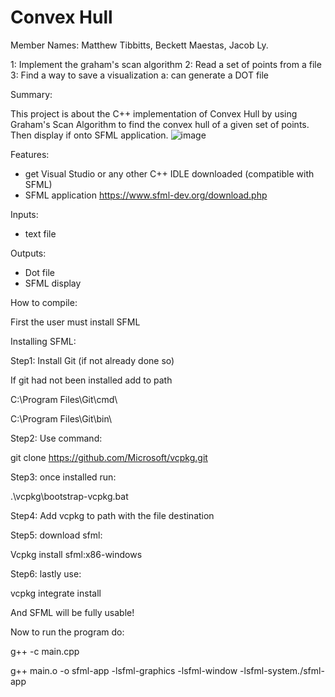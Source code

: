 # Convex Hull
Member Names: Matthew Tibbitts, Beckett Maestas, Jacob Ly. 

1: Implement the graham's scan algorithm
2: Read a set of points from a file
3: Find a way to save a visualization
    a: can generate a DOT file
    
Summary:

This project is about the C++ implementation of Convex Hull by using Graham's Scan Algorithm to find the convex hull of a given set of points. 
Then display if onto SFML application.
![image](https://user-images.githubusercontent.com/98777321/205776188-b49cb789-a2cf-42a3-9314-154c0dd65038.png)



Features:
- get Visual Studio or any other C++ IDLE downloaded (compatible with SFML)
- SFML application https://www.sfml-dev.org/download.php 


Inputs:

- text file

Outputs:

- Dot file
- SFML display


How to compile:

First the user must install SFML

Installing SFML:

Step1: Install Git (if not already done so)

If git had not been installed add to path

C:\Program Files\Git\cmd\

C:\Program Files\Git\bin\		

Step2: Use command:

git clone https://github.com/Microsoft/vcpkg.git

Step3: once installed run:

.\vcpkg\bootstrap-vcpkg.bat

Step4: Add vcpkg to path with the file destination

Step5: download sfml:

Vcpkg install sfml:x86-windows

Step6: lastly use:

vcpkg integrate install

And SFML will be fully usable!

Now to run the program do:

g++ -c main.cpp

g++ main.o -o sfml-app -lsfml-graphics -lsfml-window -lsfml-system./sfml-app

